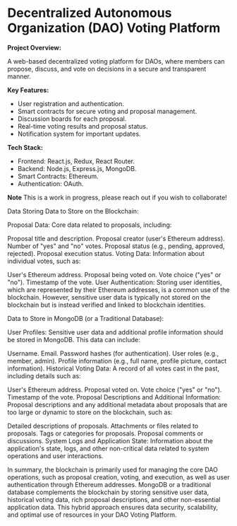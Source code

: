 # Decentralized Autonomous Organization (DAO) Voting Platform

**Project Overview:**

A web-based decentralized voting platform for DAOs, where members can propose, discuss, and vote on decisions in a secure and transparent manner.

**Key Features:**

- User registration and authentication.
- Smart contracts for secure voting and proposal management.
- Discussion boards for each proposal.
- Real-time voting results and proposal status.
- Notification system for important updates.

**Tech Stack:**

- Frontend: React.js, Redux, React Router.
- Backend: Node.js, Express.js, MongoDB.
- Smart Contracts: Ethereum.
- Authentication: OAuth.

**Note** This is a work in progress, please reach out if you wish to collaborate!

<!--
**Installation:**

1. Clone the repository:

```
git clone https://github.com/your-username/dao-voting-platform.git
```

2. Install dependencies for the frontend and backend:

```
cd dao-voting-frontend
npm install
cd ..
cd dao-voting-backend
npm install
```

**Usage:**

1. Start the backend server:

```
cd dao-voting-backend
npm start
```

2. Start the frontend development server:

```
cd dao-voting-frontend
npm start
```

The application should now be accessible at `http://localhost:3000`.

**How to Contribute:**

We welcome contributions from the open-source community. If you'd like to contribute to the project, please follow these steps:

1. Fork the project on GitHub.
2. Create a new branch for your feature or bug fix:
   ```
   git checkout -b feature/your-feature-name
   ```
3. Commit your changes and push them to your fork:
   ```
   git commit -m "Add your message here"
   git push origin feature/your-feature-name
   ```
4. Create a pull request on the main repository, explaining the changes you made.

**Contributors:**

- Your Name (GitHub Profile Link)

**License:**

This project is licensed under the MIT License - see the [LICENSE](LICENSE) file for details.

**Acknowledgments:**

- Mention any libraries, tutorials, or resources that you found helpful.

**Contact:**

- If you have any questions or need assistance, please contact [your email address].

--- -->

Data Storing
Data to Store on the Blockchain:

Proposal Data: Core data related to proposals, including:

Proposal title and description.
Proposal creator (user's Ethereum address).
Number of "yes" and "no" votes.
Proposal status (e.g., pending, approved, rejected).
Proposal execution status.
Voting Data: Information about individual votes, such as:

User's Ethereum address.
Proposal being voted on.
Vote choice ("yes" or "no").
Timestamp of the vote.
User Authentication: Storing user identities, which are represented by their Ethereum addresses, is a common use of the blockchain. However, sensitive user data is typically not stored on the blockchain but is instead verified and linked to blockchain identities.

Data to Store in MongoDB (or a Traditional Database):

User Profiles: Sensitive user data and additional profile information should be stored in MongoDB. This data can include:

Username.
Email.
Password hashes (for authentication).
User roles (e.g., member, admin).
Profile information (e.g., full name, profile picture, contact information).
Historical Voting Data: A record of all votes cast in the past, including details such as:

User's Ethereum address.
Proposal voted on.
Vote choice ("yes" or "no").
Timestamp of the vote.
Proposal Descriptions and Additional Information: Proposal descriptions and any additional metadata about proposals that are too large or dynamic to store on the blockchain, such as:

Detailed descriptions of proposals.
Attachments or files related to proposals.
Tags or categories for proposals.
Proposal comments or discussions.
System Logs and Application State: Information about the application's state, logs, and other non-critical data related to system operations and user interactions.

In summary, the blockchain is primarily used for managing the core DAO operations, such as proposal creation, voting, and execution, as well as user authentication through Ethereum addresses. MongoDB or a traditional database complements the blockchain by storing sensitive user data, historical voting data, rich proposal descriptions, and other non-essential application data. This hybrid approach ensures data security, scalability, and optimal use of resources in your DAO Voting Platform.
